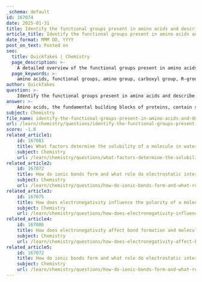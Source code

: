 ```yaml
---
_schema: default
id: 167074
date: 2025-01-31
title: Identify the functional groups present in amino acids and describe their properties.
article_title: Identify the functional groups present in amino acids and describe their properties.
date_format: MMM DD, YYYY
post_on_text: Posted on
seo:
  title: QuickTakes | Chemistry
  page_description: >-
    A detailed overview of the functional groups present in amino acids, including the amino group, carboxyl group, and R-group, along with their properties and significance in protein structure and biological functions.
  page_keywords: >-
    amino acids, functional groups, amino group, carboxyl group, R-group, properties, basic, acidic, polar, hydrophilic, hydrophobic, peptide bonds, protein synthesis, biochemical reactions, protein structure
author: QuickTakes
question: >-
    Identify the functional groups present in amino acids and describe their properties.
answer: >-
    Amino acids, the fundamental building blocks of proteins, contain specific functional groups that are crucial for their chemical properties and biological functions. The primary functional groups present in all amino acids are:\n\n1. **Amino Group (-NH₂)**:\n   - **Structure**: The amino group consists of a nitrogen atom bonded to two hydrogen atoms.\n   - **Properties**: This group acts as a base, meaning it can accept protons (H⁺) in solution, which contributes to the amino acid's ability to participate in acid-base reactions. The presence of the amino group makes amino acids generally polar and hydrophilic, allowing them to interact well with water.\n\n2. **Carboxyl Group (-COOH)**:\n   - **Structure**: The carboxyl group contains a carbon atom double-bonded to an oxygen atom and also bonded to a hydroxyl group (-OH).\n   - **Properties**: This group acts as an acid, meaning it can donate protons (H⁺) in solution. The carboxyl group also contributes to the polarity of amino acids, enhancing their solubility in water. The ability to donate protons is essential for the amino acid's role in biochemical reactions and protein structure.\n\n3. **R-Group (Side Chain)**:\n   - **Structure**: The R-group is a variable side chain that differs among the 20 standard amino acids. It can be nonpolar, polar, positively charged, or negatively charged.\n   - **Properties**: The characteristics of the R-group determine the unique properties of each amino acid, influencing its solubility, reactivity, and role in protein structure. For example, nonpolar R-groups tend to be hydrophobic, while polar or charged R-groups are hydrophilic.\n\n### Summary of Functional Group Properties:\n- **Amino Group**: Basic, polar, hydrophilic; accepts protons.\n- **Carboxyl Group**: Acidic, polar, hydrophilic; donates protons.\n- **R-Group**: Determines the specific chemical behavior and properties of each amino acid.\n\nThese functional groups are essential for the formation of peptide bonds between amino acids, leading to the synthesis of proteins. The interactions between the R-groups of amino acids also play a critical role in the folding and stability of protein structures, influencing their biological functions.
subject: Chemistry
file_name: identify-the-functional-groups-present-in-amino-acids-and-describe-their-properties.md
url: /learn/chemistry/questions/identify-the-functional-groups-present-in-amino-acids-and-describe-their-properties
score: -1.0
related_article1:
    id: 167081
    title: What factors determine the solubility of a molecule in water?
    subject: Chemistry
    url: /learn/chemistry/questions/what-factors-determine-the-solubility-of-a-molecule-in-water
related_article2:
    id: 167072
    title: How do ionic bonds form and what role do electrostatic interactions play in their stability?
    subject: Chemistry
    url: /learn/chemistry/questions/how-do-ionic-bonds-form-and-what-role-do-electrostatic-interactions-play-in-their-stability
related_article3:
    id: 167075
    title: How does electronegativity influence the polarity of a molecule?
    subject: Chemistry
    url: /learn/chemistry/questions/how-does-electronegativity-influence-the-polarity-of-a-molecule
related_article4:
    id: 167086
    title: How does electronegativity affect bond formation and molecular polarity?
    subject: Chemistry
    url: /learn/chemistry/questions/how-does-electronegativity-affect-bond-formation-and-molecular-polarity
related_article5:
    id: 167072
    title: How do ionic bonds form and what role do electrostatic interactions play in their stability?
    subject: Chemistry
    url: /learn/chemistry/questions/how-do-ionic-bonds-form-and-what-role-do-electrostatic-interactions-play-in-their-stability
---
```


&nbsp;